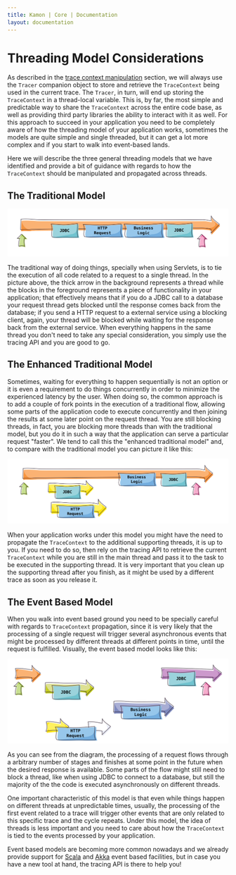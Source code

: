 ```yaml
---
title: Kamon | Core | Documentation
layout: documentation
---
```


Threading Model Considerations
==============================

As described in the [trace context manipulation] section, we will always use the `Tracer` companion object to store and
retrieve the `TraceContext` being used in the current trace. The `Tracer`, in turn, will end up storing the
`TraceContext` in a thread-local variable. This is, by far, the most simple and predictable way to share the
`TraceContext` across the entire code base, as well as providing third party libraries the ability to interact with it
as well. For this approach to succeed in your application you need to be completely aware of how the threading model of
your application works, sometimes the models are quite simple and single threaded, but it can get a lot more complex and
if you start to walk into event-based lands.

Here we will describe the three general threading models that we have identified and provide a bit of guidance with
regards to how the `TraceContext` should be manipulated and propagated across threads.


The Traditional Model
---------------------

<img class="img-fluid" src="/assets/img/diagrams/traditional-thread-model.png">

The traditional way of doing things, specially when using Servlets, is to tie the execution of all code related to a
request to a single thread. In the picture above, the thick arrow in the background represents a thread while the blocks
in the foreground represents a piece of functionality in your application; that effectively means that if you do a JDBC
call to a database your request thread gets blocked until the response comes back from the database; if you send a HTTP
request to a external service using a blocking client, again, your thread will be blocked while waiting for the response
back from the external service. When everything happens in the same thread you don't need to take any special
consideration, you simply use the tracing API and you are good to go.



The Enhanced Traditional Model
------------------------------

Sometimes, waiting for everything to happen sequentially is not an option or it is even a requirement to do things
concurrently in order to minimize the experienced latency by the user. When doing so, the common approach is to add a
couple of fork points in the execution of a traditional flow, allowing some parts of the application code to execute
concurrently and then joining the results at some later point on the request thread. You are still blocking threads, in
fact, you are blocking more threads than with the traditional model, but you do it in such a way that the application
can serve a particular request "faster". We tend to call this the "enhanced traditional model" and, to compare with the
traditional model you can picture it like this:

<img class="img-fluid" src="/assets/img/diagrams/enhanced-traditional-thread-model.png">

When your application works under this model you might have the need to propagate the `TraceContext` to the additional
supporting threads, it is up to you. If you need to do so, then rely on the tracing API to retrieve the current
`TraceContext` while you are still in the main thread and pass it to the task to be executed in the supporting thread.
It is very important that you clean up the supporting thread after you finish, as it might be used by a different trace
as soon as you release it.



The Event Based Model
---------------------

When you walk into event based ground you need to be specially careful with regards to `TraceContext` propagation, since
it is very likely that the processing of a single request will trigger several asynchronous events that might be
processed by different threads at different points in time, until the request is fulfilled. Visually, the event based
model looks like this:

<img class="img-fluid" src="/assets/img/diagrams/reactive-model.png">

As you can see from the diagram, the processing of a request flows through a arbitrary number of stages and finishes at
some point in the future when the desired response is available. Some parts of the flow might still need to block a
thread, like when using JDBC to connect to a database, but still the majority of the the code is executed asynchronously
on different threads.

One important characteristic of this model is that even while things happen on different threads at unpredictable times,
usually, the processing of the first event related to a trace will trigger other events that are only related to this
specific trace and the cycle repeats. Under this model, the idea of threads is less important and you need to care about
how the `TraceContext` is tied to the events processed by your application.

Event based models are becoming more common nowadays and we already provide support for [Scala] and [Akka] event based
facilities, but in case you have a new tool at hand, the tracing API is there to help you!




[trace context manipulation]: /core/tracing/trace-context-manipulation/
[Akka]: /integrations/akka/overview/
[Scala]: /integrations/scala/overview/
